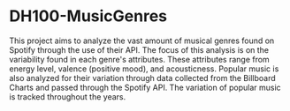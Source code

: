 # DH100-MusicGenres

This project aims to analyze the vast amount of musical genres found on Spotify through the use of their API.
The focus of this analysis is on the variability found in each genre's attributes. These attributes range from energy level, valence (positive mood), and acousticness.
Popular music is also analyzed for their variation through data collected from the Billboard Charts and passed through the Spotify API. The variation of popular music is tracked throughout the years.
